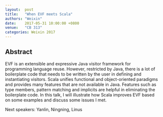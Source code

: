 ```yaml
--- 
layout:  post 
title:   "When EVF meets Scala"
authors: "Weixin"
date:    2017-05-31 10:00:00 +0800
venue:   "CB 313"
categories: Weixin 2017
--- 
```

## Abstract

EVF is an extensible and expressive Java visitor framework for programming
language reuse. However, restricted by Java, there is a lot of boilerplate
code
that needs to be written by the user in defining and instantiating visitors.
Scala unifies functional and object-oriented paradigms and provides many
features that are not available in Java. Features such as type members,
pattern
matching and implicits are helpful in eliminating the boilerplate code. In
this
talk, I will illustrate how Scala improves EVF based on some examples and
discuss some issues I met.


Next speakers: Yanlin, Ningning, Linus


